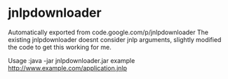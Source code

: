 # jnlpdownloader
Automatically exported from code.google.com/p/jnlpdownloader
The existing jnlpdownloader doesnt consider jnlp arguments, slightly modified the code to get this working for me.

Usage :java -jar jnlpdownloader.jar example http://www.example.com/application.jnlp

